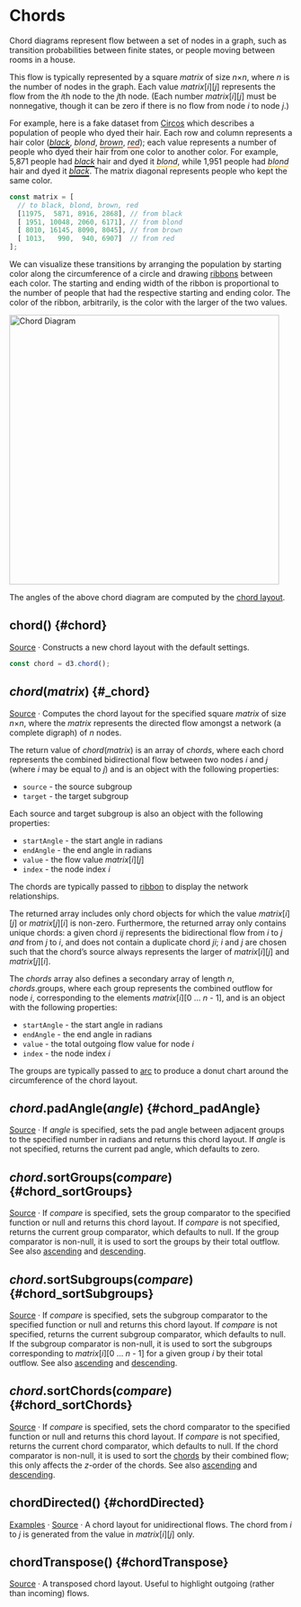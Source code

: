 # Chords

Chord diagrams represent flow between a set of nodes in a graph, such as transition probabilities between finite states, or people moving between rooms in a house.

This flow is typically represented by a square *matrix* of size *n*×*n*, where *n* is the number of nodes in the graph. Each value *matrix*[*i*][*j*] represents the flow from the *i*th node to the *j*th node. (Each number *matrix*[*i*][*j*] must be nonnegative, though it can be zero if there is no flow from node *i* to node *j*.)

For example, here is a fake dataset from [Circos](http://circos.ca/guide/tables/) which describes a population of people who dyed their hair. Each row and column represents a hair color (<span style="border-bottom: solid 2px black;">*black*</span>, <span style="border-bottom: solid 2px #ffdd89;">*blond*</span>, <span style="border-bottom: solid 2px #957244;">*brown*</span>, <span style="border-bottom: solid 2px #f26223;">*red*</span>); each value represents a number of people who dyed their hair from one color to another color. For example, 5,871 people had <span style="border-bottom: solid 2px black;">*black*</span> hair and dyed it <span style="border-bottom: solid 2px #ffdd89;">*blond*</span>, while 1,951 people had <span style="border-bottom: solid 2px #ffdd89;">*blond*</span> hair and dyed it <span style="border-bottom: solid 2px black;">*black*</span>. The matrix diagonal represents people who kept the same color.

```js
const matrix = [
  // to black, blond, brown, red
  [11975,  5871, 8916, 2868], // from black
  [ 1951, 10048, 2060, 6171], // from blond
  [ 8010, 16145, 8090, 8045], // from brown
  [ 1013,   990,  940, 6907]  // from red
];
```

We can visualize these transitions by arranging the population by starting color along the circumference of a circle and drawing [ribbons](./ribbon.md) between each color. The starting and ending width of the ribbon is proportional to the number of people that had the respective starting and ending color. The color of the ribbon, arbitrarily, is the color with the larger of the two values.

[<img alt="Chord Diagram" src="https://raw.githubusercontent.com/d3/d3-chord/master/img/chord.png" width="480" height="480">](https://observablehq.com/@d3/chord-diagram)

The angles of the above chord diagram are computed by the [chord layout](#chord).

## chord() {#chord}

[Source](https://github.com/d3/d3-chord/blob/main/src/chord.js) · Constructs a new chord layout with the default settings.

```js
const chord = d3.chord();
```

## *chord*(*matrix*) {#_chord}

[Source](https://github.com/d3/d3-chord/blob/main/src/chord.js) · Computes the chord layout for the specified square *matrix* of size *n*×*n*, where the *matrix* represents the directed flow amongst a network (a complete digraph) of *n* nodes.

The return value of *chord*(*matrix*) is an array of *chords*, where each chord represents the combined bidirectional flow between two nodes *i* and *j* (where *i* may be equal to *j*) and is an object with the following properties:

* `source` - the source subgroup
* `target` - the target subgroup

Each source and target subgroup is also an object with the following properties:

* `startAngle` - the start angle in radians
* `endAngle` - the end angle in radians
* `value` - the flow value *matrix*[*i*][*j*]
* `index` - the node index *i*

The chords are typically passed to [ribbon](./ribbon.md) to display the network relationships.

The returned array includes only chord objects for which the value *matrix*[*i*][*j*] or *matrix*[*j*][*i*] is non-zero. Furthermore, the returned array only contains unique chords: a given chord *ij* represents the bidirectional flow from *i* to *j* *and* from *j* to *i*, and does not contain a duplicate chord *ji*; *i* and *j* are chosen such that the chord’s source always represents the larger of *matrix*[*i*][*j*] and *matrix*[*j*][*i*].

The *chords* array also defines a secondary array of length *n*, *chords*.groups, where each group represents the combined outflow for node *i*, corresponding to the elements *matrix*[*i*][0 … *n* - 1], and is an object with the following properties:

* `startAngle` - the start angle in radians
* `endAngle` - the end angle in radians
* `value` - the total outgoing flow value for node *i*
* `index` - the node index *i*

The groups are typically passed to [arc](../d3-shape/arc.md) to produce a donut chart around the circumference of the chord layout.

## *chord*.padAngle(*angle*) {#chord_padAngle}

[Source](https://github.com/d3/d3-chord/blob/main/src/chord.js) · If *angle* is specified, sets the pad angle between adjacent groups to the specified number in radians and returns this chord layout. If *angle* is not specified, returns the current pad angle, which defaults to zero.

## *chord*.sortGroups(*compare*) {#chord_sortGroups}

[Source](https://github.com/d3/d3-chord/blob/main/src/chord.js) · If *compare* is specified, sets the group comparator to the specified function or null and returns this chord layout. If *compare* is not specified, returns the current group comparator, which defaults to null. If the group comparator is non-null, it is used to sort the groups by their total outflow. See also [ascending](../d3-array/sort.md#ascending) and [descending](../d3-array/sort.md#descending).

## *chord*.sortSubgroups(*compare*) {#chord_sortSubgroups}

[Source](https://github.com/d3/d3-chord/blob/main/src/chord.js) · If *compare* is specified, sets the subgroup comparator to the specified function or null and returns this chord layout. If *compare* is not specified, returns the current subgroup comparator, which defaults to null. If the subgroup comparator is non-null, it is used to sort the subgroups corresponding to *matrix*[*i*][0 … *n* - 1] for a given group *i* by their total outflow. See also [ascending](../d3-array/sort.md#ascending) and [descending](../d3-array/sort.md#descending).

## *chord*.sortChords(*compare*) {#chord_sortChords}

[Source](https://github.com/d3/d3-chord/blob/main/src/chord.js) · If *compare* is specified, sets the chord comparator to the specified function or null and returns this chord layout. If *compare* is not specified, returns the current chord comparator, which defaults to null. If the chord comparator is non-null, it is used to sort the [chords](#_chord) by their combined flow; this only affects the *z*-order of the chords. See also [ascending](../d3-array/sort.md#ascending) and [descending](../d3-array/sort.md#descending).

## chordDirected() {#chordDirected}

[Examples](https://observablehq.com/@d3/directed-chord-diagram) · [Source](https://github.com/d3/d3-chord/blob/main/src/chord.js) · A chord layout for unidirectional flows. The chord from *i* to *j* is generated from the value in *matrix*[*i*][*j*] only.

## chordTranspose() {#chordTranspose}

[Source](https://github.com/d3/d3-chord/blob/main/src/chord.js) · A transposed chord layout. Useful to highlight outgoing (rather than incoming) flows.
